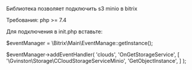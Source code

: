 Библиотека позволяет подключить s3 minio в bitrix

Требования:
php >= 7.4

Для подключения в init.php вставьте:

$eventManager = \Bitrix\Main\EventManage::getInstance();

$eventManager->addEventHandler(
'clouds',
'OnGetStorageService', [
'\Gvinston\Storage\CCloudStorageServiceMinio',
'GetObjectInstance',
]
);